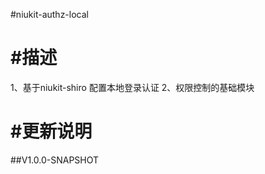 
#niukit-authz-local

#描述
======================================================================
1、基于niukit-shiro 配置本地登录认证
2、权限控制的基础模块


#更新说明
======================================================================

##V1.0.0-SNAPSHOT
